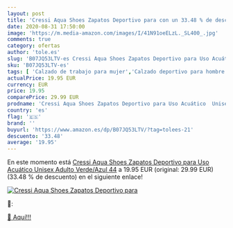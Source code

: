 ```yaml
---
layout: post
title: 'Cressi Aqua Shoes Zapatos Deportivo para con un 33.48 % de descuento'
date: 2020-08-31 17:50:00
image: 'https://m.media-amazon.com/images/I/41N91oeELzL._SL400_.jpg'
comments: true
category: ofertas
author: 'tole.es'
slug: 'B07JQ53LTV-es Cressi Aqua Shoes Zapatos Deportivo para Uso Acuático...'
sku: 'B07JQ53LTV-es'
tags: [ 'Calzado de trabajo para mujer','Calzado deportivo para hombre','Calzado sanitario y de hostelería para mujer','Chanclas y sandalias de piscina para hombre','Sandalias y chanclas para niña','Zapatillas y calzado deportivo para hombre','Zapatos','Zapatos para hombre','Zapatos para mujer','Zapatos para niñas pequeñas','Zapatos y complementos','Zuecos sanitarios y de hostelería para mujer','Zuecos y mules para hombre','zapatos', ]
actualPrice: 19.95 EUR
currency: EUR
price: 19.95
comparePrice: 29.99 EUR
prodname: 'Cressi Aqua Shoes Zapatos Deportivo para Uso Acuático  Unisex Adulto  Verde/Azul  44'
country: 'es'
flag: '🇪🇸'
brand: ''
buyurl: 'https://www.amazon.es/dp/B07JQ53LTV/?tag=tolees-21'
descuento: '33.48'
average: '19.95'
---
```


En este momento está [Cressi Aqua Shoes Zapatos Deportivo para Uso Acuático  Unisex Adulto  Verde/Azul  44](https://www.amazon.es/dp/B07JQ53LTV/?tag=tolees-21) a 19.95 EUR (original: 29.99 EUR) (33.48 %  de descuento) en el siguiente enlace!

[![Cressi Aqua Shoes Zapatos Deportivo para](https://m.media-amazon.com/images/I/41N91oeELzL._SL400_.jpg)](https://www.amazon.es/dp/B07JQ53LTV/?tag=tolees-21)

🔎:


[🛒 Aquí!!!](https://www.amazon.es/dp/B07JQ53LTV/?tag=tolees-21)
